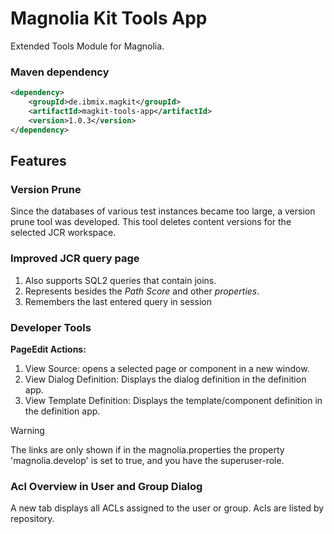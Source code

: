 # Magnolia Kit Tools App #
Extended Tools Module for Magnolia.

### Maven dependency
```xml
<dependency>
    <groupId>de.ibmix.magkit</groupId>
    <artifactId>magkit-tools-app</artifactId>
    <version>1.0.3</version>
</dependency>
```

## Features ##
### Version Prune ###
Since the databases of various test instances became too large, a version prune tool was developed.
This tool deletes content versions for the selected JCR workspace.

### Improved JCR query page ###
1. Also supports SQL2 queries that contain joins.
2. Represents besides the _Path Score_ and other _properties_.
3. Remembers the last entered query in session

### Developer Tools ###  
**PageEdit Actions:**
1. View Source: opens a selected page or component in a new window.
2. View Dialog Definition: Displays the dialog definition in the definition app.
3. View Template Definition: Displays the template/component definition in the definition app.

> [!WARNING]
> The links are only shown if in the magnolia.properties the property 'magnolia.develop' is set to true, and you have the superuser-role.

### Acl Overview in User and Group Dialog ###
A new tab displays all ACLs assigned to the user or group. Acls are listed by repository.
